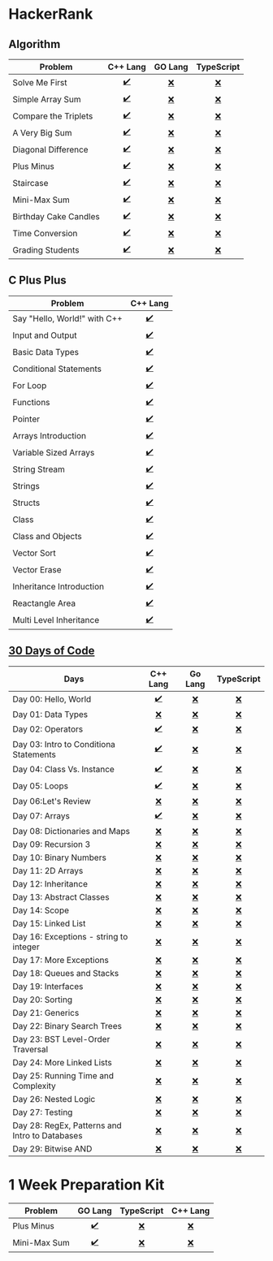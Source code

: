 # HackerRank

## Algorithm

| Problem               | C++ Lang                                    | GO Lang    | TypeScript |
| --------------------- | :-----------------------------------------: | :--------: | :--------: | 
| Solve Me First        | [✔️](Algorithm/CPP/Solve-me-first.cpp)       | [❌]()     | [❌]()      |
| Simple Array Sum      | [✔️](Algorithm/CPP/Simple_array_sum.cpp)     | [❌]()     | [❌]()      |
| Compare the Triplets  | [✔️](Algorithm/CPP/Compare_the_Triplets.cpp) | [❌]()     | [❌]()      |
| A Very Big Sum        | [✔️](Algorithm/CPP/a_very_big_sum.cpp)       | [❌]()     | [❌]()      |
| Diagonal Difference   | [✔️](Algorithm/CPP/Diagonal_Difference.cpp)  | [❌]()     | [❌]()      |
| Plus Minus            | [✔️](Algorithm/CPP/Plus_minus.cpp)           | [❌]()     | [❌]()      |
| Staircase             | [✔️](Algorithm/CPP/staircase.cpp)            | [❌]()     | [❌]()      |
| Mini-Max Sum          | [✔️](Algorithm/CPP/Mini_Max_Sum.cpp)         | [❌]()     | [❌]()      |
| Birthday Cake Candles | [✔️](Algorithm/CPP/Birthy_Cake_Candel.cpp)   | [❌]()     | [❌]()      |
| Time Conversion       | [✔️](Algorithm/CPP/Time_Conversion.cpp)      | [❌]()     | [❌]()      |
| Grading Students      | [✔️](Algorithm/CPP/Grading_Students.cpp)     | [❌]()     | [❌]()      |

## C Plus Plus

| Problem                      | C++ Lang                                    |
| ---------------------------- | :-----------------------------------------: |
| Say "Hello, World!" with C++ | [✔️](C++/helloworld.cpp)                     |
| Input and Output             | [✔️](C++/input_output.cpp)                   |
| Basic Data Types             | [✔️](C++/basic_data_type.cpp)                |
| Conditional Statements       | [✔️](C++/conditional_statements.cpp)         |
| For Loop                     | [✔️](C++/for_loop.cpp)                       |
| Functions                    | [✔️](C++/function.cpp)                       |
| Pointer                      | [✔️](C++/pointer.cpp)                        |
| Arrays Introduction          | [✔️](C++/arrays_introduction.cpp)            |
| Variable Sized Arrays        | [✔️](C++/VariableSizedArrays.cpp)            |
| String Stream                | [✔️](C++/StringStream.cpp)                   |
| Strings                      | [✔️](C++/string.cpp)                         |
| Structs                      | [✔️](C++/structs.cpp)                        |
| Class                        | [✔️](C++/class.cpp)                          |
| Class and Objects            | [✔️](C++/ClassesAndObjects.cpp)              |
| Vector Sort                  | [✔️](C++/Vector_Sort.cpp)                    |
| Vector Erase                 | [✔️](C++/Vector_Erase.cpp)                   |
| Inheritance Introduction     | [✔️](C++/Inheritance_Introduction.cpp)       |
| Reactangle Area              | [✔️](C++/Reactangle_Area.cpp)                |
| Multi Level Inheritance      | [✔️](C++/Multi_Level_Inheritance.cpp)        |

## [30 Days of Code](https://www.hackerrank.com/domains/tutorials/30-days-of-code)

| Days                                           | C++ Lang                            | Go Lang                           | TypeScript                               |
| ---------------------------------------------- | :---------------------------------: | :-------------------------------: | :--------------------------------------: |
| Day 00: Hello, World                           |  [✔️](30-Days-of-Code/CPP/day00.cpp) | [❌]()                            | [❌]()                                   |
| Day 01: Data Types                             | [❌]()                              | [❌]()                            | [❌]()                                   |
| Day 02: Operators                              |  [✔️](30-Days-of-Code/CPP/day02.cpp) | [❌]()                            | [❌]()                                   |
| Day 03: Intro to Conditiona Statements         |  [✔️](30-Days-of-Code/CPP/day03.cpp) | [❌]()                            | [❌]()                                   |
| Day 04: Class Vs. Instance                     |  [✔️](30-Days-of-Code/CPP/day04.cpp) | [❌]()                            | [❌]()                                   |
| Day 05: Loops                                  |  [✔️](30-Days-of-Code/CPP/day05.cpp) | [❌]()                            | [❌]()                                   |
| Day 06:Let's Review                            | [❌]()                              | [❌]()                            | [❌]()                                   |
| Day 07: Arrays                                 |  [✔️](30-Days-of-Code/CPP/day07.cpp) | [❌]()                            | [❌]()                                   |
| Day 08: Dictionaries and Maps                  | [❌]()                              | [❌]()                            | [❌]()                                   |
| Day 09: Recursion 3                            | [❌]()                              | [❌]()                            | [❌]()                                   |
| Day 10: Binary Numbers                         | [❌]()                              | [❌]()                            | [❌]()                                   |
| Day 11: 2D Arrays                              | [❌]()                              | [❌]()                            | [❌]()                                   |
| Day 12: Inheritance                            | [❌]()                              | [❌]()                            | [❌]()                                   |
| Day 13: Abstract Classes                       | [❌]()                              | [❌]()                            | [❌]()                                   |
| Day 14: Scope                                  | [❌]()                              | [❌]()                            | [❌]()                                   |
| Day 15: Linked List                            | [❌]()                              | [❌]()                            | [❌]()                                   |
| Day 16: Exceptions - string to integer         | [❌]()                              | [❌]()                            | [❌]()                                   |
| Day 17: More Exceptions                        | [❌]()                              | [❌]()                            | [❌]()                                   |
| Day 18: Queues and Stacks                      | [❌]()                              | [❌]()                            | [❌]()                                   |
| Day 19: Interfaces                             | [❌]()                              | [❌]()                            | [❌]()                                   |
| Day 20: Sorting                                | [❌]()                              | [❌]()                            | [❌]()                                   |
| Day 21: Generics                               | [❌]()                              | [❌]()                            | [❌]()                                   |
| Day 22: Binary Search Trees                    | [❌]()                              | [❌]()                            | [❌]()                                   |
| Day 23: BST Level-Order Traversal              | [❌]()                              | [❌]()                            | [❌]()                                   |
| Day 24: More Linked Lists                      | [❌]()                              | [❌]()                            | [❌]()                                   |
| Day 25: Running Time and Complexity            | [❌]()                              | [❌]()                            | [❌]()                                   |
| Day 26: Nested Logic                           | [❌]()                              | [❌]()                            | [❌]()                                   |
| Day 27: Testing                                | [❌]()                              | [❌]()                            | [❌]()                                   |
| Day 28: RegEx, Patterns and Intro to Databases | [❌]()                              | [❌]()                            | [❌]()                                   |
| Day 29: Bitwise AND                            | [❌]()                              | [❌]()                            | [❌]()                                   |

# 1 Week Preparation Kit

| Problem      | GO Lang                                        | TypeScript | C++ Lang |
| ----------   | :--------------------------------------------: | :--------: | :------: |
| Plus Minus   | [✔️](1-Week-Preparation-Kit/GO/Plus_Minus.go)   | [❌]()     | [❌]()   | 
| Mini-Max Sum | [✔️](1-Week-Preparation-Kit/GO/Mini_Max_Sum.go) | [❌]()     | [❌]()   |
